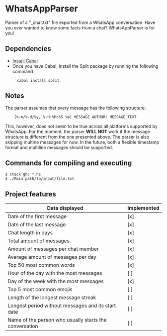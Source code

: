 # WhatsAppParser

Parser of a "_chat.txt" file exported from a WhatsApp conversation. Have you ever wanted to know some facts from a chat? WhatsAppParser is for you!

## Dependencies

- [Install Cabal](https://www.haskell.org/cabal/index.html#install-upgrade)
- Once you have Cabal, install the Split package by running the following command
  ```
    cabal install split
  ```

## Notes

The parser assumes that every message has the following structure:

```
    [%-m/%-d/%y, %-H:%M:%S %p] MESSAGE_AUTHOR: MESSAGE_TEXT
```

This, however, does not seem to be true across all platforms supported by WhatsApp. For the moment, the parser **WILL NOT** work if the message structure is different from the one presented above. The parser is also skipping multine messages for now. In the future, both a flexible timestamp format and multiline messages should be supported.

## Commands for compiling and executing

```
$ stack ghc *.hs
$ ./Main path/to/input/file.txt
```

## Project features

| Data displayed                                                        | Implemented   |
| ----------------------------------------------------------------------|---------------|
| Date of the first message                                             | [x]           |
| Date of the last message                                              | [x]           |
| Chat length in days                                                   | [x]           |
| Total amount of messages.                                             | [x]           |
| Amount of messages per chat member                                    | [x]           |
| Average amount of messages per day                                    | [x]           |
| Top 50 most common words                                              | [x]           |
| Hour of the day with the most messages                                | [ ]           |
| Day of the week with the most messages                                | [x]           |
| Top 5 most common emojis                                              | [ ]           |
| Length of the longest message streak                                  | [ ]           |
| Longest period without messages and its start date                    | [ ]           |
| Name of the person who usually starts the conversation                | [ ]           |
